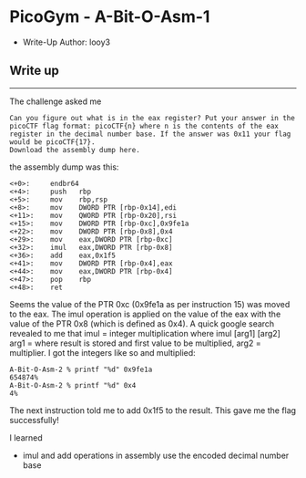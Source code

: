 # PicoGym - A-Bit-O-Asm-1

- Write-Up Author: looy3 


## Write up  

---

The challenge asked me 
```
Can you figure out what is in the eax register? Put your answer in the picoCTF flag format: picoCTF{n} where n is the contents of the eax register in the decimal number base. If the answer was 0x11 your flag would be picoCTF{17}.
Download the assembly dump here.
```
the assembly dump was this:
```
<+0>:     endbr64
<+4>:     push   rbp
<+5>:     mov    rbp,rsp
<+8>:     mov    DWORD PTR [rbp-0x14],edi
<+11>:    mov    QWORD PTR [rbp-0x20],rsi
<+15>:    mov    DWORD PTR [rbp-0xc],0x9fe1a
<+22>:    mov    DWORD PTR [rbp-0x8],0x4
<+29>:    mov    eax,DWORD PTR [rbp-0xc]
<+32>:    imul   eax,DWORD PTR [rbp-0x8]
<+36>:    add    eax,0x1f5
<+41>:    mov    DWORD PTR [rbp-0x4],eax
<+44>:    mov    eax,DWORD PTR [rbp-0x4]
<+47>:    pop    rbp
<+48>:    ret
```
Seems the value of the PTR 0xc (0x9fe1a as per instruction 15) was moved to the eax. The imul operation is applied on the value of the eax with the value of the PTR 0x8 (which is defined as 0x4). A quick google search revealed to me that imul = integer multiplication where imul [arg1] [arg2] arg1 = where result is stored and first value to be multiplied, arg2 = multiplier. I got the integers like so and multiplied:
```
A-Bit-O-Asm-2 % printf "%d" 0x9fe1a
654874%                                                                                                                                                                                                          A-Bit-O-Asm-2 % printf "%d" 0x4
4%   
```
The next instruction told me to add 0x1f5 to the result. This gave me the flag successfully!


I learned
 - imul and add operations in assembly use the encoded decimal number base